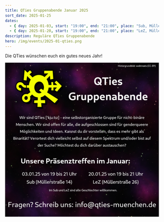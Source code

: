 ```yaml
---
title: QTies Gruppenabende Januar 2025
sort_date: 2025-01-25
dates:
  - { day: 2025-01-03, start: "19:00", end: "21:00", place: "Sub, Müllerstraße 14" }
  - { day: 2025-01-20, start: "19:00", end: "21:00", place: "LeZ, Müllerstraße 26" }
description: Reguläre QTies Gruppenabende
hero: /img/events/2025-01-qties.png
---
```


Die QTies wünschen euch ein gutes neues Jahr!

![](/img/events/2025-01-qties.png)
